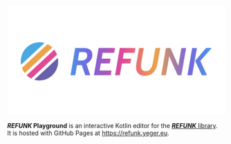 <p align="center"><img alt="REFUNK Playground" src="static/og-logo.png"></p>

**_REFUNK_ Playground** is an interactive Kotlin editor for the [**_REFUNK_** library](https://github.com/DerYeger/refunk).\
It is hosted with GitHub Pages at https://refunk.yeger.eu.
